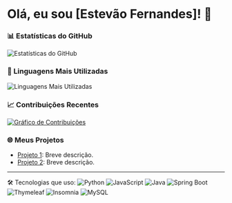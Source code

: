 # Olá, eu sou [Estevão Fernandes]! 👋



### 📊 Estatísticas do GitHub
![Estatísticas do GitHub](https://github-readme-stats.vercel.app/api?username=seu-username&show_icons=true&theme=radical)

### 🌟 Linguagens Mais Utilizadas
![Linguagens Mais Utilizadas](https://github-readme-stats.vercel.app/api/top-langs/?username=seu-username&layout=compact&theme=radical)

### 📈 Contribuições Recentes
[![Gráfico de Contribuições](https://github-readme-activity-graph.cyclic.app/graph?username=seu-username&theme=github)](https://github.com/seu-username)

### 🌐 Meus Projetos
- [Projeto 1](https://github.com/seu-username/projeto1): Breve descrição.
- [Projeto 2](https://github.com/seu-username/projeto2): Breve descrição.

---
🛠️ Tecnologias que uso:
![Python](https://img.shields.io/badge/Python-3776AB?style=for-the-badge&logo=python&logoColor=white)
![JavaScript](https://img.shields.io/badge/JavaScript-F7DF1E?style=for-the-badge&logo=javascript&logoColor=black)
![Java](https://img.shields.io/badge/Java-ED8B00?style=for-the-badge&logo=java&logoColor=white)
![Spring Boot](https://img.shields.io/badge/Spring_Boot-6DB33F?style=for-the-badge&logo=spring&logoColor=white)
![Thymeleaf](https://img.shields.io/badge/Thymeleaf-005F0F?style=for-the-badge&logo=thymeleaf&logoColor=white)
![Insomnia](https://img.shields.io/badge/Insomnia-4000BF?style=for-the-badge&logo=insomnia&logoColor=white)
![MySQL](https://img.shields.io/badge/MySQL-4479A1?style=for-the-badge&logo=mysql&logoColor=white)

